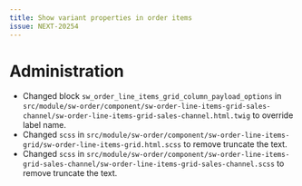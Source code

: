 ```yaml
---
title: Show variant properties in order items
issue: NEXT-20254
---
```

# Administration
* Changed block `sw_order_line_items_grid_column_payload_options` in `src/module/sw-order/component/sw-order-line-items-grid-sales-channel/sw-order-line-items-grid-sales-channel.html.twig` to override label name.
* Changed `scss` in `src/module/sw-order/component/sw-order-line-items-grid/sw-order-line-items-grid.html.scss` to remove truncate the text.
* Changed `scss` in `src/module/sw-order/component/sw-order-line-items-grid-sales-channel/sw-order-line-items-grid-sales-channel.scss` to remove truncate the text.
